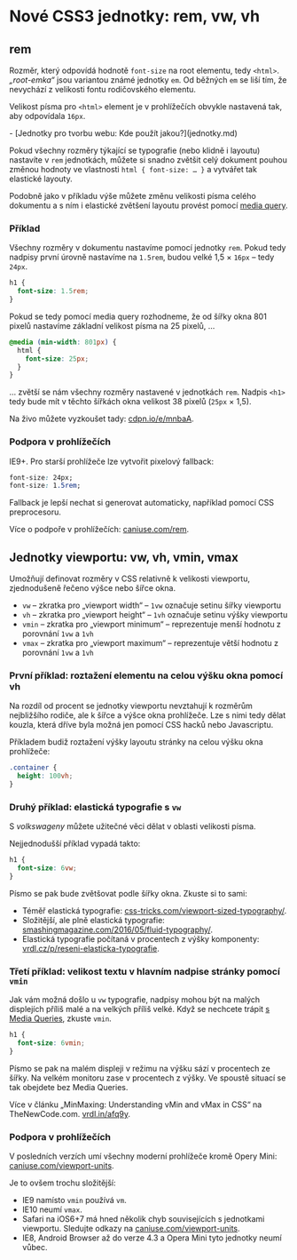 Nové CSS3 jednotky: rem, vw, vh
===============================

rem
---

Rozměr, který odpovídá hodnotě `font-size` na root elementu, tedy `<html>`. *„root-emka“* jsou variantou známé jednotky `em`. Od běžných `em` se liší tím, že nevychází z velikosti fontu rodičovského elementu.

Velikost písma pro `<html>` element je v prohlížečích obvykle nastavená tak, aby odpovídala `16px`.

<div class="related" markdown="1">
- [Jednotky pro tvorbu webu: Kde použít jakou?](jednotky.md)
</div>

Pokud všechny rozměry týkající se typografie (nebo klidně i layoutu) nastavíte v `rem` jednotkách, můžete si snadno zvětšit celý dokument pouhou změnou hodnoty ve vlastnosti `html { font-size: … }` a vytvářet tak elastické layouty.

<!-- AdSnippet -->

Podobně jako v příkladu výše můžete změnu velikosti písma celého dokumentu a s ním i elastické zvětšení layoutu provést pomocí [media query](css3-media-queries.md).

### Příklad

Všechny rozměry v dokumentu nastavíme pomocí jednotky `rem`. Pokud tedy nadpisy první úrovně nastavíme na `1.5rem`, budou velké 1,5 × `16px` – tedy `24px`.

```css
h1 {
  font-size: 1.5rem;
}
```

Pokud se tedy pomocí media query rozhodneme, že od šířky okna 801 pixelů nastavíme základní velikost písma na 25 pixelů, …

```css
@media (min-width: 801px) {
  html {
    font-size: 25px;
  }
}
```

… zvětší se nám všechny rozměry nastavené v jednotkách `rem`. Nadpis `<h1>` tedy bude mít v těchto šířkách okna velikost 38 pixelů (`25px` × 1,5).

Na živo můžete vyzkoušet tady: [cdpn.io/e/mnbaA](https://cdpn.io/e/mnbaA).

### Podpora v prohlížečích

IE9+. Pro starší prohlížeče lze vytvořit pixelový fallback:

```css
font-size: 24px;
font-size: 1.5rem;
```

Fallback je lepší nechat si generovat automaticky, například pomocí CSS preprocesoru.

Více o podpoře v prohlížečích: [caniuse.com/rem](https://caniuse.com/rem).


Jednotky viewportu: vw, vh, vmin, vmax
--------------------------------------

Umožňují definovat rozměry v CSS relativně k velikosti viewportu, zjednodušeně řečeno výšce nebo šířce okna.

* `vw` – zkratka pro „viewport width“ – `1vw` označuje setinu šířky viewportu
* `vh` – zkratka pro „viewport height“ – `1vh` označuje setinu výšky viewportu
* `vmin` – zkratka pro „viewport minimum“ – reprezentuje menší hodnotu z porovnání `1vw` a `1vh`
* `vmax` – zkratka pro „viewport maximum“ – reprezentuje větší hodnotu z porovnání `1vw` a `1vh`

### První příklad: roztažení elementu na celou výšku okna pomocí vh

Na rozdíl od procent se jednotky viewportu nevztahují k rozměrům nejbližšího rodiče, ale k šířce a výšce okna prohlížeče. Lze s nimi tedy dělat kouzla, která dříve byla možná jen pomocí CSS hacků nebo Javascriptu.

Příkladem budiž roztažení výšky layoutu stránky na celou výšku okna prohlížeče:

```css
.container {
  height: 100vh;
}
```

### Druhý příklad: elastická typografie s `vw`

S *volkswageny* můžete užitečné věci  dělat v oblasti velikosti písma.

Nejjednodušší příklad vypadá takto:

```css
h1 {
  font-size: 6vw;
}
```

Písmo se pak bude zvětšovat podle šířky okna. Zkuste si to sami:

- Téměř elastická typografie: [css-tricks.com/viewport-sized-typography/](https://css-tricks.com/viewport-sized-typography/).
- Složitější, ale plně elastická typografie: [smashingmagazine.com/2016/05/fluid-typography/](https://www.smashingmagazine.com/2016/05/fluid-typography/).
- Elastická typografie počítaná v procentech z výšky komponenty: [vrdl.cz/p/reseni-elasticka-typografie](reseni-elasticka-typografie.md).

### Třetí příklad: velikost textu v hlavním nadpise stránky pomocí `vmin`

Jak vám možná došlo u `vw` typografie, nadpisy mohou být na malých displejích příliš malé a na velkých příliš velké. Když se nechcete trápit [s Media Queries](css3-media-queries.md), zkuste `vmin`. 

```css
h1 {
  font-size: 6vmin;
}
```

Písmo se pak na malém displeji v režimu na výšku sází v procentech ze šířky. Na velkém monitoru zase v procentech z výšky. Ve spoustě situací se tak obejdete bez Media Queries.

Více v článku „MinMaxing: Understanding vMin and vMax in CSS“ na TheNewCode.com. [vrdl.in/afq9y](http://thenewcode.com/1137/MinMaxing-Understanding-vMin-and-vMax-in-CSS).

### Podpora v prohlížečích

V posledních verzích umí všechny moderní prohlížeče kromě Opery Mini: [caniuse.com/viewport-units](https://caniuse.com/viewport-units).

Je to ovšem trochu složitější:

* IE9 namísto `vmin` používá `vm`.
* IE10 neumí `vmax`.
* Safari na iOS6+7 má hned několik chyb souvisejících s jednotkami viewportu.  Sledujte odkazy na [caniuse.com/viewport-units](https://caniuse.com/viewport-units).
* IE8, Android Browser až do verze 4.3 a Opera Mini tyto jednotky neumí vůbec.

<!-- AdSnippet -->
